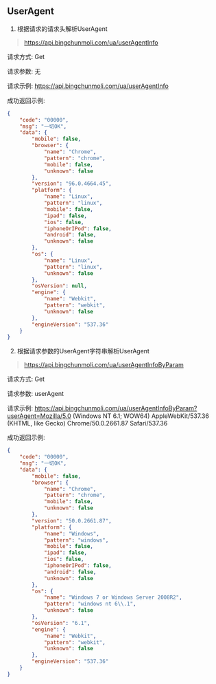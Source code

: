 ## UserAgent
1. 根据请求的请求头解析UserAgent
> https://api.bingchunmoli.com/ua/userAgentInfo 

请求方式: Get

请求参数: 无

请求示例:
https://api.bingchunmoli.com/ua/userAgentInfo

成功返回示例:
```json
{
    "code": "00000",
    "msg": "一切OK",
    "data": {
        "mobile": false,
        "browser": {
            "name": "Chrome",
            "pattern": "chrome",
            "mobile": false,
            "unknown": false
        },
        "version": "96.0.4664.45",
        "platform": {
            "name": "Linux",
            "pattern": "linux",
            "mobile": false,
            "ipad": false,
            "ios": false,
            "iphoneOrIPod": false,
            "android": false,
            "unknown": false
        },
        "os": {
            "name": "Linux",
            "pattern": "linux",
            "unknown": false
        },
        "osVersion": null,
        "engine": {
            "name": "Webkit",
            "pattern": "webkit",
            "unknown": false
        },
        "engineVersion": "537.36"
    }
}
```

2. 根据请求参数的UserAgent字符串解析UserAgent
> https://api.bingchunmoli.com/ua/userAgentInfoByParam 

请求方式: Get

请求参数: userAgent

请求示例:
https://api.bingchunmoli.com/ua/userAgentInfoByParam?userAgent=Mozilla/5.0 (Windows NT 6.1; WOW64) AppleWebKit/537.36 (KHTML, like Gecko) Chrome/50.0.2661.87 Safari/537.36

成功返回示例:
```json
{
    "code": "00000",
    "msg": "一切OK",
    "data": {
        "mobile": false,
        "browser": {
            "name": "Chrome",
            "pattern": "chrome",
            "mobile": false,
            "unknown": false
        },
        "version": "50.0.2661.87",
        "platform": {
            "name": "Windows",
            "pattern": "windows",
            "mobile": false,
            "ipad": false,
            "ios": false,
            "iphoneOrIPod": false,
            "android": false,
            "unknown": false
        },
        "os": {
            "name": "Windows 7 or Windows Server 2008R2",
            "pattern": "windows nt 6\\.1",
            "unknown": false
        },
        "osVersion": "6.1",
        "engine": {
            "name": "Webkit",
            "pattern": "webkit",
            "unknown": false
        },
        "engineVersion": "537.36"
    }
}
```